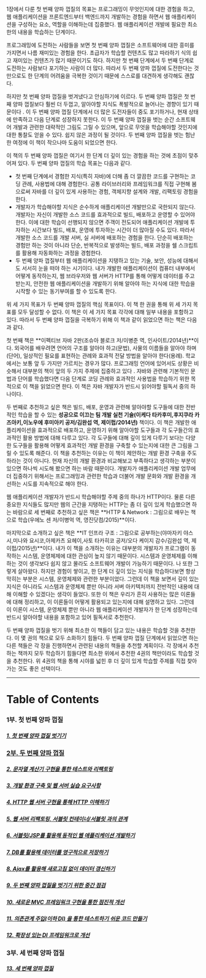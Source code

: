 1장에서 다룬 첫 번째 양파 껍질의 목표는 프로그래밍이 무엇인지에 대한 경험을 하고, 웹 애플리케이션을 프론트엔드부터 백엔드까지 개발하는 경험을 하면서 웹 애플리케이션을 구성하는 요소, 역할을 이해하는데 집중했다. 웹 애플리케이션 개발에 필요한 최소한의 내용을 학습하는 단계이다.

프로그래밍에 도전하는 사람들을 보면 첫 번째 양파 껍질은 소프트웨어에 대한 흥미를 가지면서 나름 재미있는 경험을 한다. 초급자가 학습할 컨텐츠도 많고 따라하기 식의 쉽고 재미있는 컨텐츠가 많기 때문이기도 하다. 하지만 첫 번째 단계에서 두 번째 단계로 도전하는 사람보다 포기하는 사람이 더 많다. 따라서 두 번째 양파 껍질에 도전한다는 것만으로도 한 단계의 어려움을 극복한 것이기 때문에 스스로를 대견하게 생각해도 괜찮다. 

하지만 첫 번째 양파 껍질을 벗겨냈다고 안심하기에 이르다. 두 번째 양파 껍질은 첫 번째 양파 껍질보다 훨씬 더 두껍고, 알아야할 지식도 폭발적으로 늘어나는 경향이 있기 때문이다 . 이 두 번째 양파 껍질 단계에서 더 많은 도전자들이 중도 포기하거나, 현재 상태에 만족하고 다음 단계로 성장하지 못한다. 이 두 번째 양파 껍질을 벗는 순간 소프트웨어 개발과 관련한 대략적인 그림도 그릴 수 있으며, 앞으로 무엇을 학습해야할 것인지에 대한 통찰도 얻을 수 있다. 쉽지 않은 과정이 될 것이다. 두 번째 양파 껍질을 벗는 험난한 여정에 이 책이 작으나마 도움이 되었으면 한다.

이 책의 두 번째 양파 껍질은 여기서 한 단계 더 깊이 있는 경험을 하는 것에 초점이 맞추어져 있다. 두 번째 양파 껍질의 학습 목표는 다음과 같다.

* 첫 번째 단계에서 경험한 지식(특히 자바)에 더해 좀 더 깔끔한 코드를 구현하는 코딩 관례, 사용법에 대해 경험한다. 공통 라이브러리와 프레임워크를 직접 구현해 봄으로써 자바를 더 깊이 있게 사용하는 경험, 객체지향 설계와 개발, 리팩토링 경험을 한다.
* 개발자가 학습해야할 지식은 순수하게 애플리케이션 개발만으로 국한되지 않는다. 개발자는 자신이 개발한 소스 코드를 효과적으로 빌드, 배포하고 운영할 수 있어야 한다. 이에 대한 학습이 선행되지 않으면 주객이 전도되어 애플리케이션 개발에 투자하는 시간보다 빌드, 배포, 운영에 투자하는 시간이 더 많아질 수도 있다. 따라서 개발한 소스 코드를 개발 서버, 실 서버에 배포하는 경험을 한다. 단순히 배포하는 경험만 하는 것이 아니라 단순, 반복적으로 발생하는 빌드, 배포 과정을 쉘 스크립트를 활용해 자동화하는 과정을 경험한다.
* 두 번째 양파 껍질부터 웹 애플리케이션을 지탱하고 있는 기술, 보안, 성능에 대해서도 서서히 눈을 떠야 하는 시기이다. 내가 개발한 애플리케이션이 컴퓨터 내부에서 어떻게 동작하는지, 웹 브라우저와 웹 서버가 HTTP를 통해 어떻게 데이터를 주고 받는지, 안전한 웹 애플리케이션을 개발하기 위해 알아야 하는 지식에 대한 학습을 시작할 수 있는 동기부여를 할 수 있도록 한다.

위 세 가지 목표가 두 번째 양파 껍질의 핵심 목표이다. 이 책 한 권을 통해 위 세 가지 목표를 모두 달성할 수 없다. 이 책은 이 세 가지 목표 각각에 대해 일부 내용을 포함하고 있다. 따라서 두 번째 양파 껍질을 극복하기 위해 이 책과 같이 읽었으면 하는 책은 다음과 같다.

첫 번째 책은 **이펙티브 자바 2판(조슈아 블로크 저/이병준 역, 인사이트/2014년)**이다. 외국어를 배우려면 언어의 구조를 알아야 하고(문법), 사물의 이름들을 알아야 하며(단어), 일상적인 필요를 표현하는 관례와 효과적 전달 방법을 알아야 한다(용례). 학교에서는 보통 앞 두 가지만 가르치는 경우가 많다. 프로그래밍 언어에 있어서도 상황은 비슷해서 대부분의 책이 앞의 두 가지 주제에 집중하고 있다 . 자바와 관련해 기본적인 문법과 단어를 학습했다면 다음 단계로 코딩 관례와 효과적인 사용법을 학습하기 위한 목적으로 이 책을 읽었으면 한다. 이 책은 자바 개발자가 반드시 읽어야할 필독서 중의 하나이다.

두 번째로 추천하고 싶은 책은 빌드, 배포, 운영과 관련해 알아야할 도구들에 대한 전반적인 학습을 할 수 있는 **성공으로 이끄는 팀 개발 실천 기술(이케다 타카후미,후지쿠라 카즈아키,이노우에 후미아키 공저/김완섭 역, 제이펍/2014년)** 책이다. 이 책은 개발한 애플리케이션을 효과적으로 배포하고, 운영하기 위해 알아야할 도구들과 각 도구들간의 효과적인 활용 방법에 대해 다루고 있다. 각 도구들에 대해 깊이 있게 다루기 보다는 다양한 도구들을 활용해 어떻게 효과적인 개발 환경을 구축할 수 있는지에 대한 큰 그림을 그릴 수 있도록 해준다. 이 책을 추천하는 이유는 이 책이 제안하는 개발 환경 구축을 주도하라는 것이 아니다. 현재 자신의 개발 환경과 비교해보고 부족하다고 생각하는 부분이 있으면 하나씩 시도해 봤으면 하는 바람 때문이다. 개발자가 애플리케이션 개발 업무에 더 집중하기 위해서는 프로그래밍과 관련한 학습과 더불어 개발 문화와 개발 환경을 개선하는 시도를 지속적으로 해야 한다.

웹 애플리케이션 개발자가 반드시 학습해야할 주제 중의 하나가 HTTP이다. 물론 다른 중요한 지식들도 많지만 웹의 근간을 지탱하는 HTTP는 좀 더 깊이 있게 학습했으면 하는 바람으로 세 번째로 추천하고 싶은 책은 **HTTP & Network : 그림으로 배우는 책으로 학습(우에노 센 저/이병억 역, 영진닷컴/2015)**이다.

마지막으로 소개하고 싶은 책은 **IT 인프라 구조 : 그림으로 공부하는(야마자키 야스시,미나와 요시코,아제카츠 요헤이,사토 타카히코 공저/오다 케이지 감수/김완섭 역, 제이펍/2015년)**이다. 내가 이 책을 소개하는 이유는 대부분의 개발자가 프로그램이 동작하는 시스템, 운영체제에 대한 관심이 높지 않기 때문이다. 시스템과 운영체제를 이해하는 것이 생각보다 쉽지 않고 몰라도 소프트웨어 개발이 가능하기 때문이다. 나 또한 그렇게 살아왔다. 하지만 경험이 쌓이고, 한 단계 더 깊이 있는 지식을 학습하다보면 항상 막히는 부분은 시스템, 운영체제와 관련한 부분이었다. 그런데 이 책을 보면서 깊이 있는 지식은 아니라도 시스템과 운영체제 뿐만 아니라 서버 아키텍처까지 전반적인 내용에 대해 이해할 수 있겠다는 생각이 들었다. 또한 이 책은 우리가 흔히 사용하는 많은 이론들에 대해 정리하고, 이 이론들이 어떻게 활용되고 있는지에 대해 설명하고 있다. 그런데 이 이론이 시스템, 운영체제 뿐만 아니라 웹 애플리케이션 개발자가 한 단계 성장하는데 반드시 알아야할 내용을 포함하고 있어 필독서로 추천한다.

두 번째 양파 껍질을 벗기 위해 최소한 이 책들이 담고 있는 내용은 학습할 것을 추천한다. 이 몇 권의 책으로 모두 소화하기 힘들다. 두 번째 양파 껍질 단계에서 읽었으면 하는 다른 책들은 각 장을 진행하면서 관련된 내용의 책들을 추천할 계획이다. 각 장에서 추천하는 책까지 모두 학습하기 힘들다면 최소한 위에서 추천한 4권의 책만이라도 학습할 것을 추천한다. 위 4권의 책을 통해 시야를 넓힌 후 더 깊이 있게 학습할 주제를 직접 찾아가는 것도 좋은 선택이다.

----
# Table of Contents
### 1부. 첫 번째 양파 껍질
##### [1. 첫 번째 양파 껍질 벗기기](chapter1)
### [2부. 두 번째 양파 껍질](2nd-onion.md)
##### [2. 문자열 계산기 구현을 통한 테스트와 리팩토링](chapter2)
##### [3. 개발 환경 구축 및 웹 서버 실습 요구사항](chapter3)
##### [4. HTTP 웹 서버 구현을 통해 HTTP 이해하기](chapter4)
##### [5. 웹 서버 리팩토링, 서블릿 컨테이너/서블릿 과의 관계](chapter5)
##### [6. 서블릿/JSP를 활용해 동적인 웹 애플리케이션 개발하기](chapter6)
##### [7. DB를 활용해 데이터를 영구적으로 저장하기](chapter7)
##### [8. Ajax를 활용해 새로고침 없이 데이터 갱신하기](chapter8)
##### [9. 두 번째 양파 껍질을 벗기기 위한 중간 점검](chapter9)
##### [10. 새로운 MVC 프레임워크 구현을 통한 점진적 개선](chapter10)
##### [11. 의존관계 주입(이하 DI) 을 통한 테스트하기 쉬운 코드 만들기](chapter11)
##### [12. 확장성 있는 DI 프레임워크로 개선](chapter12)
### 3부. 세 번째 양파 껍질
##### [13. 세 번째 양파 껍질](chapter13)
